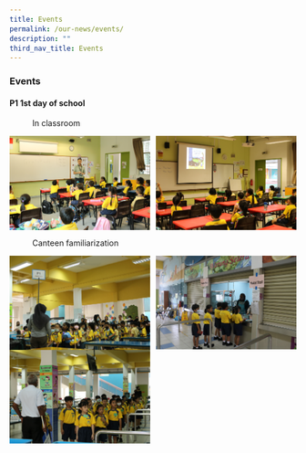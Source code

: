 ```yaml
---
title: Events
permalink: /our-news/events/
description: ""
third_nav_title: Events
---
```

### **Events**
#### **P1 1st day of school**

<figure>
	<figcaption>  In classroom
 </figcaption>
</figure>

<img src="/images/Events/2023%20P1%201stday/Classroom%20fam%20(1).JPG" style="width:49%" align=left>
<img src="/images/Events/2023%20P1%201stday/Classroom%20fam%20(2).JPG" style="width:49%" align=right>

<br clear="left">


<figure>
	<figcaption>  Canteen familiarization 
 </figcaption>
</figure>

<img src="/images/Events/2023%20P1%201stday/canteen%20fam%20(1).JPG" style="width:49%" align=left>
<img src="/images/Events/2023%20P1%201stday/canteen%20fam%20(2).JPG" style="width:49%" align=right>

<br clear="left">

<img src="/images/Events/2023%20P1%201stday/canteen%20fam%20(3).JPG" style="width:49%" align=left>